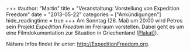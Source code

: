 +++
#author: "Martin"
title = "Veranstaltung: Vorstellung von Expedition Freedom"
date = "2013-05-22"
categories = ["Ankündigungen"]
hide_readingtime = true
+++
Am Sonntag (26. Mai) um 20:00 wird Petros sein Projekt _Expedition Freedom_ im Freiraum vorstellen. Dabei geht es um eine Filmdokumentation zur Situation in Griechenland ([Plakat)](/uploads/2013/05/poster-GER-ULM-hs.pdf)).

Nähere Infos findet ihr unter: <http://ExpeditionFreedom.org>.
